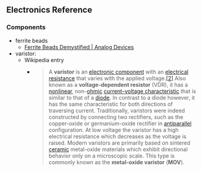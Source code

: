## Electronics Reference

### Components
- ferrite beads
	- [Ferrite Beads Demystified | Analog Devices](https://www.analog.com/en/analog-dialogue/articles/ferrite-beads-demystified.html#)
- varistor:
	- Wikipedia entry 
		- > A **varistor** is an [electronic component](https://en.wikipedia.org/wiki/Electronic_component "Electronic component") with an [electrical resistance](https://en.wikipedia.org/wiki/Electrical_resistance "Electrical resistance") that varies with the applied voltage.[[2]](https://en.wikipedia.org/wiki/Varistor#cite_note-2) Also known as a **voltage-dependent resistor** (VDR), it has a [nonlinear](https://en.wikipedia.org/wiki/Nonlinear_system "Nonlinear system"), non-[ohmic](https://en.wikipedia.org/wiki/Ohm%27s_law#ohmic "Ohm's law") [current–voltage characteristic](https://en.wikipedia.org/wiki/Current%E2%80%93voltage_characteristic "Current–voltage characteristic") that is similar to that of a [diode](https://en.wikipedia.org/wiki/Diode "Diode"). In contrast to a diode however, it has the same characteristic for both directions of traversing current. Traditionally, varistors were indeed constructed by connecting two rectifiers, such as the copper-oxide or germanium-oxide rectifier in [antiparallel](https://en.wikipedia.org/wiki/Antiparallel_(electronics) "Antiparallel (electronics)") configuration. At low voltage the varistor has a high electrical resistance which decreases as the voltage is raised. Modern varistors are primarily based on sintered [ceramic](https://en.wikipedia.org/wiki/Ceramic "Ceramic") metal-oxide materials which exhibit directional behavior only on a microscopic scale. This type is commonly known as the **metal-oxide varistor** (**MOV**).